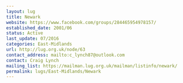 ```yaml
---
layout: lug
title: Newark
website: https://www.facebook.com/groups/284465954978157/
established_date: 2001/06
status: Active
last_update: 07/2016
categories: East-Midlands
url: http://lug.org.uk/node/63
contact_address: mailto:c_lynch87@outlook.com
contact: Craig Lynch
mailing_list: https://mailman.lug.org.uk/mailman/listinfo/newark/
permalink: lugs/East-Midlands/Newark
---
```

